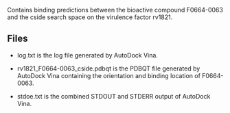 Contains binding predictions between the bioactive compound F0664-0063 and the cside search space on the virulence factor rv1821.

## Files

- log.txt is the log file generated by AutoDock Vina.

- rv1821_F0664-0063_cside.pdbqt is the PDBQT file generated by AutoDock Vina containing the orientation and binding location of F0664-0063.

- stdoe.txt is the combined STDOUT and STDERR output of AutoDock Vina.

